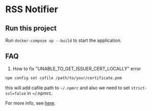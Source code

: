 # RSS Notifier

## Run this project

Run `docker-compose up --build` to start the application.

## FAQ

1. How to fix "UNABLE_TO_GET_ISSUER_CERT_LOCALLY" error

```zsh
npm config set cafile /path/to/your/certificate.pem
```

this will add cafile path to `~/.npmrc` and also we need to set `strict-ssl=false` in ~/.npmrc. 

For more info, see [here](https://elsevier.atlassian.net/wiki/spaces/TEN/pages/59535175745/SSL+encryption+Application+Development+Environment+and+Guest+OS+compatibility+requirements#Node.js%2C-npm%2C-yarn%2C-nvm).

